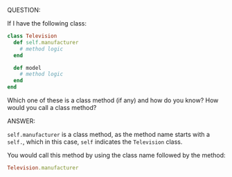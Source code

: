 QUESTION:

If I have the following class:
```ruby
class Television
  def self.manufacturer
    # method logic
  end

  def model
    # method logic
  end
end
```
Which one of these is a class method (if any) and how do you know?
How would you call a class method?

ANSWER:

`self.manufacturer` is a class method, as the method name starts with
a `self.`, which in this case, `self` indicates the `Television` class.

You would call this method by using the class name followed by the method:
```ruby
Television.manufacturer
```

